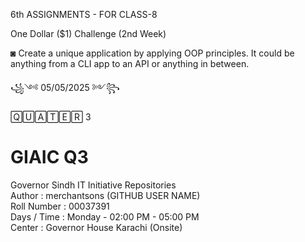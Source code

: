 6th ASSIGNMENTS - FOR CLASS-8<br>

One Dollar ($1) Challenge (2nd Week) <br>

◙ Create a unique application by applying OOP principles. It could be anything from a CLI app to an API or anything in between. <br>

꧁༺ 05/05/2025 ༻꧂ 

🅀🅄🄰🅃🄴🅁 3 <br>

# GIAIC Q3
Governor Sindh IT Initiative Repositories<br>
Author       : merchantsons (GITHUB USER NAME)<br>
Roll Number  : 00037391 <br>
Days / Time  : Monday - 02:00 PM - 05:00 PM<br>
Center       : Governor House Karachi (Onsite)<br>